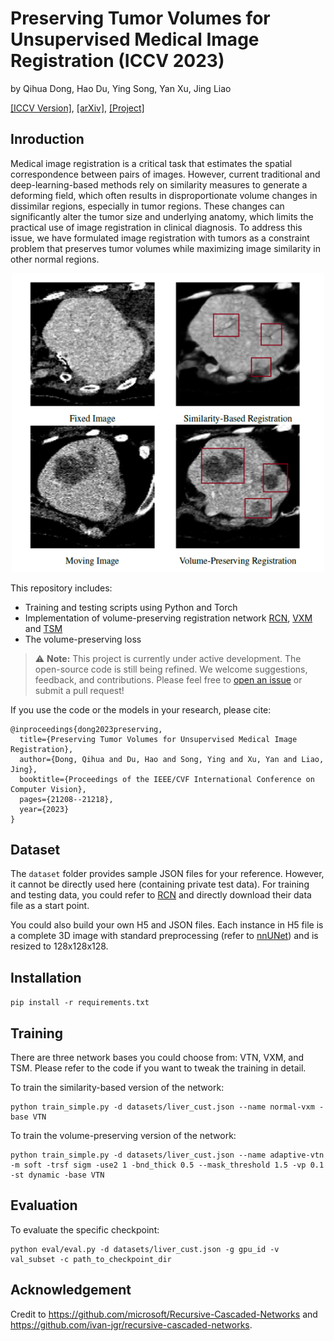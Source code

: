 # Preserving Tumor Volumes for Unsupervised Medical Image Registration (ICCV 2023)

by Qihua Dong, Hao Du, Ying Song, Yan Xu, Jing Liao

[[ICCV Version]](https://openaccess.thecvf.com/content/ICCV2023/papers/Dong_Preserving_Tumor_Volumes_for_Unsupervised_Medical_Image_Registration_ICCV_2023_paper.pdf), [[arXiv]](https://arxiv.org/abs/2309.10153), [[Project]](https://dddraxxx.github.io/Volume-Preserving-Registration/)

## Inroduction
Medical image registration is a critical task that estimates the spatial correspondence between pairs of images. However, current traditional and deep-learning-based methods rely on similarity measures to generate a deforming field, which often results in disproportionate volume changes in dissimilar regions, especially in tumor regions. These changes can significantly alter the tumor size and underlying anatomy, which limits the practical use of image registration in clinical diagnosis. To address this issue, we have formulated image registration with tumors as a constraint problem that preserves tumor volumes while maximizing image similarity in other normal regions.
<p align="center">
  <img src="./read_me/teaser.png" alt="image" width="500"/>
</p>

This repository includes:

* Training and testing scripts using Python and Torch
* Implementation of volume-preserving registration network [RCN](https://github.com/microsoft/Recursive-Cascaded-Networks), [VXM](https://github.com/voxelmorph/voxelmorph/tree/dev) and [TSM](https://github.com/junyuchen245/TransMorph_Transformer_for_Medical_Image_Registration)
* The volume-preserving loss

> :warning: **Note:** This project is currently under active development. The open-source code is still being refined. We welcome suggestions, feedback, and contributions. Please feel free to [open an issue](https://github.com/dddraxxx/Medical-Reg-with-Volume-Preserving/issues) or submit a pull request!

If you use the code or the models in your research, please cite:
```
@inproceedings{dong2023preserving,
  title={Preserving Tumor Volumes for Unsupervised Medical Image Registration},
  author={Dong, Qihua and Du, Hao and Song, Ying and Xu, Yan and Liao, Jing},
  booktitle={Proceedings of the IEEE/CVF International Conference on Computer Vision},
  pages={21208--21218},
  year={2023}
}
```

## Dataset

The `dataset` folder provides sample JSON files for your reference. However, it cannot be directly used here (containing private test data). For training and testing data, you could refer to [RCN](https://github.com/microsoft/Recursive-Cascaded-Networks#datasets) and directly download their data file as a start point.

You could also build your own H5 and JSON files. Each instance in H5 file is a complete 3D image with standard preprocessing (refer to [nnUNet](https://github.com/MIC-DKFZ/nnUNet)) and is resized to 128x128x128.

## Installation
`pip install -r requirements.txt`

## Training
There are three network bases you could choose from: VTN, VXM, and TSM. Please refer to the code if you want to tweak the training in detail.

To train the similarity-based version of the network:
```
python train_simple.py -d datasets/liver_cust.json --name normal-vxm -base VTN
```
To train the volume-preserving version of the network:
```
python train_simple.py -d datasets/liver_cust.json --name adaptive-vtn -m soft -trsf sigm -use2 1 -bnd_thick 0.5 --mask_threshold 1.5 -vp 0.1 -st dynamic -base VTN
```

## Evaluation
To evaluate the specific checkpoint:
```
python eval/eval.py -d datasets/liver_cust.json -g gpu_id -v val_subset -c path_to_checkpoint_dir
```

## Acknowledgement

Credit to https://github.com/microsoft/Recursive-Cascaded-Networks and https://github.com/ivan-jgr/recursive-cascaded-networks.
